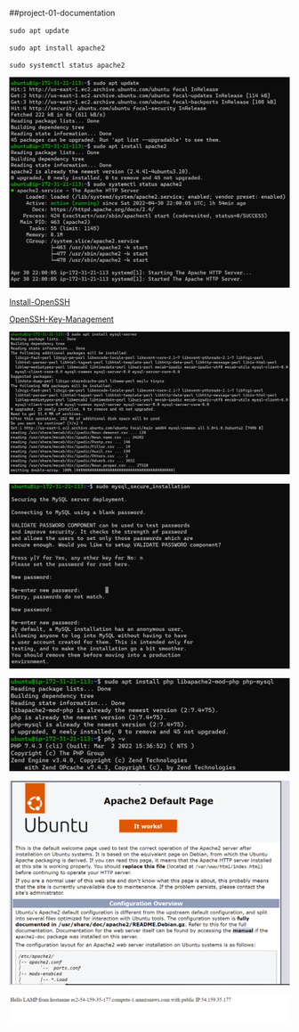 ##project-01-documentation

`sudo apt update`

`sudo apt install apache2`

`sudo systemctl status apache2`

![apache-status](/images/apache-status.PNG)

[Install-OpenSSH](https://docs.microsoft.com/en-us/windows-server/administration/openssh/openssh_install_firstuse)

[OpenSSH-Key-Management](https://docs.microsoft.com/en-us/windows-server/administration/openssh/openssh_keymanagement)

![sudo-apt-install](/images/sudo-apt-install.PNG)

![sudo_mysql_secure_installation](./images/sudo_mysql_secure_installation.PNG)

![sudo-apt-install-php-libapache2-mod-php-php-mysql](/images/sudo-apt-install-php-libapache2-mod-php-php-mysql.PNG)

![step-1-Installing-apache-and-updating-the-firewall](/images/step-1-Installing-Apache-and-Updating-the-firewall.PNG)

![step-5-enable-php-on-website-removed-from-php](/images/step-5-enable-php-on-website-removed-from-php.PNG)
